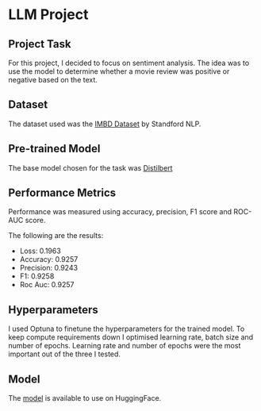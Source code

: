 # LLM Project

## Project Task
For this project, I decided to focus on sentiment analysis. The idea was to use the model to determine whether a movie review was positive or negative based on the text.

## Dataset
The dataset used was the [IMBD Dataset](https://huggingface.co/datasets/stanfordnlp/imdb) by Standford NLP.

## Pre-trained Model
The base model chosen for the task was [Distilbert](https://huggingface.co/distilbert/distilbert-base-uncased)

## Performance Metrics
Performance was measured using accuracy, precision, F1 score and ROC-AUC score.

The following are the results:
- Loss: 0.1963
- Accuracy: 0.9257
- Precision: 0.9243
- F1: 0.9258
- Roc Auc: 0.9257

## Hyperparameters
I used Optuna to finetune the hyperparameters for the trained model. To keep compute requirements down I optimised learning rate, batch size and number of epochs. Learning rate and number of epochs were the most important out of the three I tested.

## Model
The [model](https://huggingface.co/Gur212/LHL_LLM_Project) is available to use on HuggingFace.
